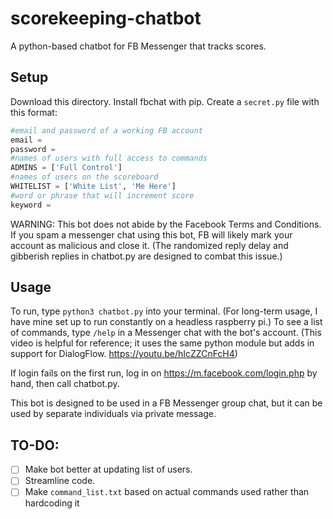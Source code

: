 # scorekeeping-chatbot
A python-based chatbot for FB Messenger that tracks scores.  

## Setup

Download this directory. Install fbchat with pip. Create a `secret.py` file with this format:

```python
#email and password of a working FB account
email =
password =
#names of users with full access to commands
ADMINS = ['Full Control']
#names of users on the scoreboard
WHITELIST = ['White List', 'Me Here']
#word or phrase that will increment score
keyword =
```

WARNING: This bot does not abide by the Facebook Terms and Conditions. If you spam a messenger chat using this bot, FB will likely mark your account as malicious and close it. (The randomized reply delay and gibberish replies in chatbot.py are designed to combat this issue.)

## Usage

To run, type `python3 chatbot.py` into your terminal. (For long-term usage, I have mine set up to run constantly on a headless raspberry pi.) To see a list of commands, type `/help` in a Messenger chat with the bot's account. (This video is helpful for reference; it uses the same python module but adds in support for DialogFlow. https://youtu.be/hIcZZCnFcH4)

If login fails on the first run, log in on https://m.facebook.com/login.php by hand, then call chatbot.py.

This bot is designed to be used in a FB Messenger group chat, but it can be used by separate individuals via private message.

## TO-DO:

- [ ] Make bot better at updating list of users.
- [ ] Streamline code.
- [ ] Make `command_list.txt` based on actual commands used rather than hardcoding it
